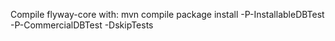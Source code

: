 Compile flyway-core with: mvn compile package install  -P-InstallableDBTest -P-CommercialDBTest -DskipTests

